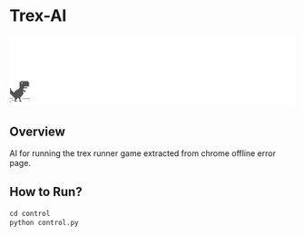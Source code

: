 # Trex-AI

![chrome offline game cast](game/assets/screenshot.gif)

## Overview
AI for running the trex runner game extracted from chrome offline error page.

## How to Run?
```
cd control
python control.py
```